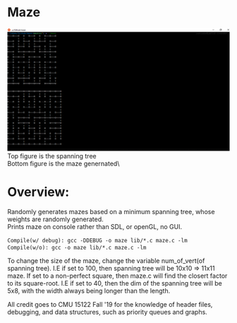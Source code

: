 # Maze
![maze](maze.png)
Top figure is the spanning tree\
Bottom figure is the maze genernated\
# Overview: 
Randomly generates mazes based on a minimum spanning tree, whose weights are randomly generated.\
Prints maze on console rather than SDL, or openGL, no GUI.
```
Compile(w/ debug): gcc -DDEBUG -o maze lib/*.c maze.c -lm
Compile(w/o): gcc -o maze lib/*.c maze.c -lm
```

To change the size of the maze, change the variable num_of_vert(of spanning tree). I.E if set to 100, then spanning tree will
be 10x10 => 11x11 maze. If set to a non-perfect square, then maze.c will find the closert factor to its square-root. I.E if 
set to 40, then the dim of the spanning tree will be 5x8, with the width always being longer than the length.

All credit goes to CMU 15122 Fall '19 for the knowledge of header files, debugging, and data structures, such as
priority queues and graphs.

